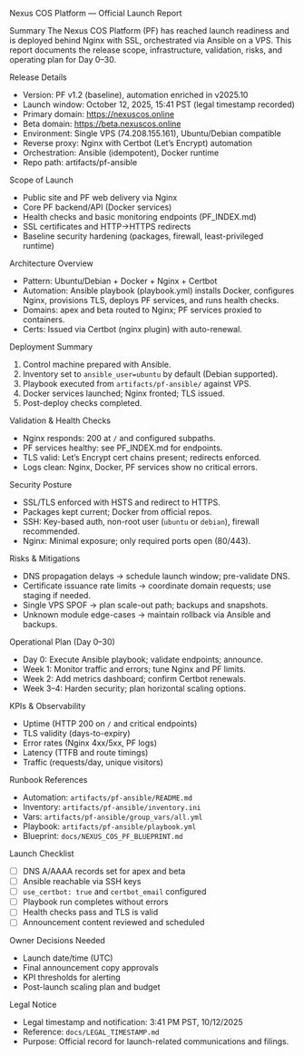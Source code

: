 Nexus COS Platform — Official Launch Report

Summary
The Nexus COS Platform (PF) has reached launch readiness and is deployed behind Nginx with SSL, orchestrated via Ansible on a VPS. This report documents the release scope, infrastructure, validation, risks, and operating plan for Day 0–30.

Release Details
- Version: PF v1.2 (baseline), automation enriched in v2025.10
- Launch window: October 12, 2025, 15:41 PST (legal timestamp recorded)
- Primary domain: https://nexuscos.online
- Beta domain: https://beta.nexuscos.online
- Environment: Single VPS (74.208.155.161), Ubuntu/Debian compatible
- Reverse proxy: Nginx with Certbot (Let’s Encrypt) automation
- Orchestration: Ansible (idempotent), Docker runtime
- Repo path: artifacts/pf-ansible

Scope of Launch
- Public site and PF web delivery via Nginx
- Core PF backend/API (Docker services)
- Health checks and basic monitoring endpoints (PF_INDEX.md)
- SSL certificates and HTTP→HTTPS redirects
- Baseline security hardening (packages, firewall, least-privileged runtime)

Architecture Overview
- Pattern: Ubuntu/Debian + Docker + Nginx + Certbot
- Automation: Ansible playbook (playbook.yml) installs Docker, configures Nginx, provisions TLS, deploys PF services, and runs health checks.
- Domains: apex and beta routed to Nginx; PF services proxied to containers.
- Certs: Issued via Certbot (nginx plugin) with auto-renewal.

Deployment Summary
1) Control machine prepared with Ansible.
2) Inventory set to `ansible_user=ubuntu` by default (Debian supported).
3) Playbook executed from `artifacts/pf-ansible/` against VPS.
4) Docker services launched; Nginx fronted; TLS issued.
5) Post-deploy checks completed.

Validation & Health Checks
- Nginx responds: 200 at `/` and configured subpaths.
- PF services healthy: see PF_INDEX.md for endpoints.
- TLS valid: Let’s Encrypt cert chains present; redirects enforced.
- Logs clean: Nginx, Docker, PF services show no critical errors.

Security Posture
- SSL/TLS enforced with HSTS and redirect to HTTPS.
- Packages kept current; Docker from official repos.
- SSH: Key-based auth, non-root user (`ubuntu` or `debian`), firewall recommended.
- Nginx: Minimal exposure; only required ports open (80/443).

Risks & Mitigations
- DNS propagation delays → schedule launch window; pre-validate DNS.
- Certificate issuance rate limits → coordinate domain requests; use staging if needed.
- Single VPS SPOF → plan scale-out path; backups and snapshots.
- Unknown module edge-cases → maintain rollback via Ansible and backups.

Operational Plan (Day 0–30)
- Day 0: Execute Ansible playbook; validate endpoints; announce.
- Week 1: Monitor traffic and errors; tune Nginx and PF limits.
- Week 2: Add metrics dashboard; confirm Certbot renewals.
- Week 3–4: Harden security; plan horizontal scaling options.

KPIs & Observability
- Uptime (HTTP 200 on `/` and critical endpoints)
- TLS validity (days-to-expiry)
- Error rates (Nginx 4xx/5xx, PF logs)
- Latency (TTFB and route timings)
- Traffic (requests/day, unique visitors)

Runbook References
- Automation: `artifacts/pf-ansible/README.md`
- Inventory: `artifacts/pf-ansible/inventory.ini`
- Vars: `artifacts/pf-ansible/group_vars/all.yml`
- Playbook: `artifacts/pf-ansible/playbook.yml`
- Blueprint: `docs/NEXUS_COS_PF_BLUEPRINT.md`

Launch Checklist
- [ ] DNS A/AAAA records set for apex and beta
- [ ] Ansible reachable via SSH keys
- [ ] `use_certbot: true` and `certbot_email` configured
- [ ] Playbook run completes without errors
- [ ] Health checks pass and TLS is valid
- [ ] Announcement content reviewed and scheduled

Owner Decisions Needed
- Launch date/time (UTC)
- Final announcement copy approvals
- KPI thresholds for alerting
- Post-launch scaling plan and budget

Legal Notice
- Legal timestamp and notification: 3:41 PM PST, 10/12/2025
- Reference: `docs/LEGAL_TIMESTAMP.md`
- Purpose: Official record for launch-related communications and filings.